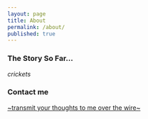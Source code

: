 ```yaml
---
layout: page
title: About
permalink: /about/
published: true
---
```

### The Story So Far...

*crickets*

### Contact me

[~transmit your thoughts to me over the wire~](mailto:davidlewisvalentine@gmail.com)
